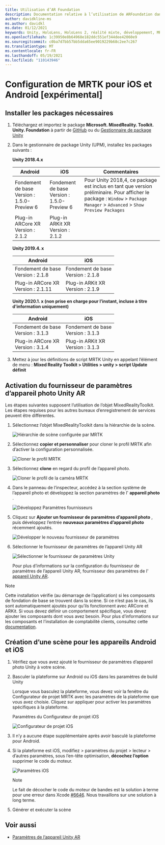 ```yaml
---
title: Utilisation d’AR Foundation
description: Documentation relative à l’utilisation de ARFoundation dans Unity
author: davidkline-ms
ms.author: davidkl
ms.date: 01/12/2021
keywords: Unity, HoloLens, HoloLens 2, réalité mixte, développement, MRTK, AR Core, kit AR
ms.openlocfilehash: 1c39950e8b64968e182ddc551ef344dee42060e9
ms.sourcegitcommit: c0ba7d7bb57bb5dda65ee9019229b68c2ee7c267
ms.translationtype: MT
ms.contentlocale: fr-FR
ms.lasthandoff: 05/19/2021
ms.locfileid: "110143946"
---
```

# <a name="how-to-configure-mrtk-for-ios-and-android-experimental"></a>Configuration de MRTK pour iOS et Android [expérimental]

## <a name="install-required-packages"></a>Installer les packages nécessaires

1. Téléchargez et importez le package **Microsoft. MixedReality. Toolkit. Unity. Foundation** à partir de [GitHub](https://github.com/microsoft/MixedRealityToolkit-Unity/releases/tag/v2.3.0) ou du [Gestionnaire de package Unity](../configuration/usingupm.md)

1. Dans le gestionnaire de package Unity (UPM), installez les packages suivants :

    **Unity 2018.4.x**

    | **Android** | **iOS** | Commentaires |
    | --- | --- | --- |
    | Fondement de base  <br/> Version : 1.5.0-Preview 6 | Fondement de base  <br/> Version : 1.5.0-Preview 6 | Pour Unity 2018,4, ce package est inclus en tant que version préliminaire. Pour afficher le package : `Window` > `Package Manager` > `Advanced` > `Show Preview Packages` |
    | Plug-in ARCore XR <br/> Version : 2.1.2 | Plug-in ARKit XR <br/> Version : 2.1.2 | |

    **Unity 2019.4. x**

    | **Android** | **iOS** |
    | --- | --- |
    | Fondement de base  <br/> Version : 2.1.8 |  Fondement de base  <br/> Version : 2.1.8 |
    | Plug-in ARCore XR <br/> Version : 2.1.11 | Plug-in ARKit XR <br/> Version : 2.1.9 |

    **Unity 2020.1. x (non prise en charge pour l’instant, incluse à titre d’information uniquement)**

    | **Android** | **iOS** |
    | --- | --- |
    | Fondement de base  <br/> Version : 3.1.3 |  Fondement de base  <br/> Version : 3.1.3 |
    | Plug-in ARCore XR <br/> Version : 3.1.4 | Plug-in ARKit XR <br/> Version : 3.1.3 |

1. Mettez à jour les définitions de script MRTK Unity en appelant l’élément de menu : **Mixed Reality Toolkit > Utilities > unity > script Update définit**

## <a name="enabling-the-unity-ar-camera-settings-provider"></a>Activation du fournisseur de paramètres d’appareil photo Unity AR

Les étapes suivantes supposent l’utilisation de l’objet MixedRealityToolkit. Les étapes requises pour les autres bureaux d’enregistrement de services peuvent être différentes.

1. Sélectionnez l’objet MixedRealityToolkit dans la hiérarchie de la scène.

    ![Hiérarchie de scène configurée par MRTK](../features/images/MRTK_ConfiguredHierarchy.png)

1. Sélectionnez **copier et personnaliser** pour cloner le profil MRTK afin d’activer la configuration personnalisée.

    ![Cloner le profil MRTK](../features/images/camera-system/CloneProfileARFoundation.png)

1. Sélectionnez **clone** en regard du profil de l’appareil photo.

    ![Cloner le profil de la caméra MRTK](../features/images/camera-system/CloneCameraProfileARFoundation.png)

1. Dans le panneau de l’inspecteur, accédez à la section système de l’appareil photo et développez la section paramètres de l' **appareil photo** .

    ![Développez Paramètres fournisseurs](../features/images/camera-system/ExpandProviders.png)

1. Cliquez sur **Ajouter un fournisseur de paramètres d’appareil photo** , puis développez l’entrée **nouveaux paramètres d’appareil photo** récemment ajoutés.

    ![Développer le nouveau fournisseur de paramètres](../features/images/camera-system/ExpandNewProvider.png)

1. Sélectionner le fournisseur de paramètres de l’appareil Unity AR

    ![Sélectionner le fournisseur de paramètres Unity](../features/images/camera-system/SelectUnityArSettings.png)

    Pour plus d’informations sur la configuration du fournisseur de paramètres de l’appareil Unity AR, fournisseur des paramètres de l' [appareil Unity AR](../features/camera-system/unity-ar-camera-settings.md).

> [!NOTE]
> Cette installation vérifie (au démarrage de l’application) si les composants de fondation de base se trouvent dans la scène. Si ce n’est pas le cas, ils sont automatiquement ajoutés pour qu’ils fonctionnent avec ARCore et ARKit.
> Si vous devez définir un comportement spécifique, vous devez ajouter les composants dont vous avez besoin.
> Pour plus d’informations sur les composants et l’installation de comptabilité clients, consultez cette [documentation](https://docs.unity3d.com/Packages/com.unity.xr.arfoundation@2.2/manual/index.html#samples).

## <a name="building-a-scene-for-android-and-ios-devices"></a>Création d’une scène pour les appareils Android et iOS

1. Vérifiez que vous avez ajouté le fournisseur de paramètres d’appareil photo Unity à votre scène.

1. Basculer la plateforme sur Android ou iOS dans les paramètres de build Unity

    Lorsque vous basculez la plateforme, vous devez voir la fenêtre du Configurateur de projet MRTK avec les paramètres de la plateforme que vous avez choisie.  Cliquez sur appliquer pour activer les paramètres spécifiques à la plateforme.

    Paramètres du Configurateur de projet iOS

    ![Configurateur de projet iOS](../features/images/camera-system/MRTKProjectConfigurator.png)

1. Il n’y a aucune étape supplémentaire après avoir basculé la plateforme pour Android.

1. Si la plateforme est iOS, modifiez > paramètres du projet > lecteur > d’autres paramètres, sous l’en-tête optimisation, **décochez l’option** supprimer le code du moteur.

    ![Paramètres iOS](../features/images/camera-system/UncheckStripEngineCodeiOS.png)

    > [!NOTE]
    > Le fait de décocher le code du moteur de bandes est la solution à terme pour une erreur dans Xcode [#6646](https://github.com/microsoft/MixedRealityToolkit-Unity/issues/6646).  Nous travaillons sur une solution à long terme.

1. Générer et exécuter la scène

## <a name="see-also"></a>Voir aussi

- [Paramètres de l’appareil Unity AR](../features/camera-system/unity-ar-camera-settings.md)
